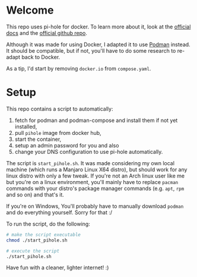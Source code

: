 # Welcome

This repo uses pi-hole for docker. To learn more about it, look at the [official docs](https://docs.pi-hole.net/) and the [official github repo](https://github.com/pi-hole/docker-pi-hole/?tab=readme-ov-file#docker-pi-hole).

Although it was made for using Docker, I adapted it to use [Podman](https://podman.io/) instead. It should be compatible, but if not, you'll have to do some research to re-adapt back to Docker.

As a tip, I'd start by removing `docker.io` from `compose.yaml`.

# Setup

This repo contains a script to automatically:

1. fetch for podman and podman-compose and install them if not yet installed,
2. pull `pihole` image from docker hub,
3. start the container,
4. setup an admin password for you and also
5. change your DNS configuration to use pi-hole automatically.

The script is `start_pihole.sh`. It was made considering my own local machine (which runs a Manjaro Linux X64 distro), but should work for any linux distro with only a few tweak. If you're not an Arch linux user like me but you're on a linux environment, you'll mainly have to replace `pacman` commands with your distro's package manager commands (e.g. `apt`, `rpm` and so on) and that's it.

If you're on Windows, You'll probably have to manually download `podman` and do everything yourself. Sorry for that :/

To run the script, do the following:

```bash
# make the script executable
chmod ./start_pihole.sh

# execute the script
./start_pihole.sh
```

Have fun with a cleaner, lighter internet! :)
